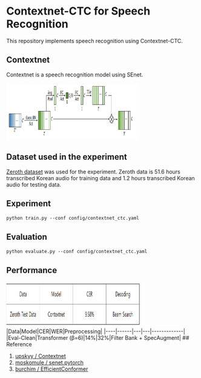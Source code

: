 # Contextnet-CTC for Speech Recognition

This repository implements speech recognition using Contextnet-CTC.



## Contextnet

Contextnet is a speech recognition model using SEnet.

<img src="/images/model.PNG" width="70%" height="150">


## Dataset used in the experiment

[Zeroth dataset](https://www.openslr.org/40/) was used for the experiment. 
Zeroth data is 51.6 hours transcribed Korean audio for training data and 1.2 hours transcribed Korean audio for testing data.

## Experiment

```
python train.py --conf config/contextnet_ctc.yaml
```

## Evaluation

```
python evaluate.py --conf config/contextnet_ctc.yaml
```

## Performance
<img src="images/result.PNG" width="70%" height="120">
|Data|Model|CER|WER|Preprocessing|
|----|------|---|---|-------------|
|Eval-Clean|Transformer (β=6)|14%|32%|Filter Bank + SpecAugment|
## Reference

1. [upskyy / Contextnet](https://github.com/upskyy/ContextNet)
2. [moskomule / senet.pytorch](https://github.com/moskomule/senet.pytorch)
3. [burchim / EfficientConformer](https://github.com/burchim/EfficientConformer)

